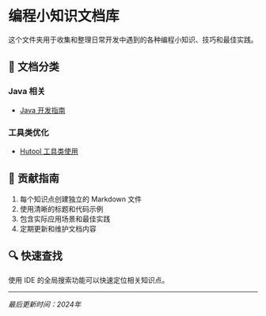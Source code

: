 # 编程小知识文档库

这个文件夹用于收集和整理日常开发中遇到的各种编程小知识、技巧和最佳实践。

## 📁 文档分类

### Java 相关
- [Java 开发指南](./java/java-development-guide.md)

### 工具类优化
- [Hutool 工具类使用](./tools/hutool-usage.md)

## 📝 贡献指南

1. 每个知识点创建独立的 Markdown 文件
2. 使用清晰的标题和代码示例
3. 包含实际应用场景和最佳实践
4. 定期更新和维护文档内容

## 🔍 快速查找

使用 IDE 的全局搜索功能可以快速定位相关知识点。

---
*最后更新时间：2024年*
